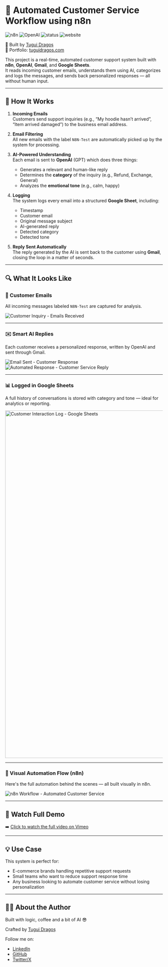 # 🤖 Automated Customer Service Workflow using n8n

![n8n](https://img.shields.io/badge/built%20with-n8n-blue?style=flat-square&logo=n8n)
![OpenAI](https://img.shields.io/badge/AI-OpenAI-green?style=flat-square&logo=openai)
![status](https://img.shields.io/badge/status-live-brightgreen?style=flat-square)
![website](https://img.shields.io/badge/visit-site-blue?style=flat-square&logo=google-chrome)

📍 Built by [Tugui Dragoș](https://tuguidragos.com)  
🔗 Portfolio: [tuguidragos.com](https://tuguidragos.com)


This project is a real-time, automated customer support system built with **n8n**, **OpenAI**, **Gmail**, and **Google Sheets**.  
It reads incoming customer emails, understands them using AI, categorizes and logs the messages, and sends back personalized responses — all without human input.

---

## 🧠 How It Works

1. **Incoming Emails**  
   Customers send support inquiries (e.g., “My hoodie hasn’t arrived”, “Item arrived damaged”) to the business email address.

2. **Email Filtering**  
   All new emails with the label `N8N-Test` are automatically picked up by the system for processing.

3. **AI-Powered Understanding**  
   Each email is sent to **OpenAI** (GPT) which does three things:
   - Generates a relevant and human-like reply
   - Determines the **category** of the inquiry (e.g., Refund, Exchange, General)
   - Analyzes the **emotional tone** (e.g., calm, happy)

4. **Logging**  
   The system logs every email into a structured **Google Sheet**, including:
   - Timestamp
   - Customer email
   - Original message subject
   - AI-generated reply
   - Detected category
   - Detected tone

5. **Reply Sent Automatically**  
   The reply generated by the AI is sent back to the customer using **Gmail**, closing the loop in a matter of seconds.

---

## 🔍 What It Looks Like

### 📨 Customer Emails
All incoming messages labeled `N8N-Test` are captured for analysis.

![Customer Inquiry - Emails Received](https://github.com/user-attachments/assets/03ea667a-9fea-493d-9fb1-858b3664862a)


---

### ✉️ Smart AI Replies
Each customer receives a personalized response, written by OpenAI and sent through Gmail.

![Email Sent - Customer Response](https://github.com/user-attachments/assets/539dd30c-60d1-4523-a6e3-c4401c5b40b0)
![Automated Response - Customer Service Reply](https://github.com/user-attachments/assets/170752c8-77a5-477e-a1e2-9dfe5017f294)


---

### 📊 Logged in Google Sheets
A full history of conversations is stored with category and tone — ideal for analytics or reporting.


<img width="1107" alt="Customer Interaction Log - Google Sheets" src="https://github.com/user-attachments/assets/404ff5de-0ab3-4639-b9a5-3de33f778db7" />



---

### 🧩 Visual Automation Flow (n8n)
Here's the full automation behind the scenes — all built visually in n8n.

![n8n Workflow - Automated Customer Service](https://github.com/user-attachments/assets/2e442274-fc57-4a03-9f78-96efe1ccff3e)

---

## 🎥 Watch Full Demo

➡️ [Click to watch the full video on Vimeo](https://vimeo.com/1070420977)


---

## 💡 Use Case

This system is perfect for:
- E-commerce brands handling repetitive support requests
- Small teams who want to reduce support response time
- Any business looking to automate customer service without losing personalization

---

## 👨‍💼 About the Author

Built with logic, coffee and a bit of AI 😎

Crafted by [Tugui Dragoș](https://tuguidragos.com)  


Follow me on:
- [LinkedIn](https://www.linkedin.com/in/tuguidragos)
- [GitHub](https://github.com/tuguidragos)
- [Twitter/X](https://x.com/tuguidragos)
